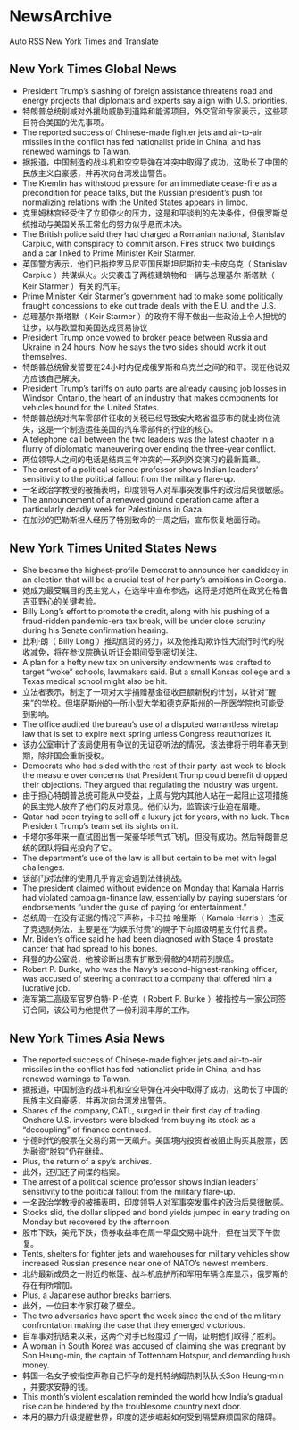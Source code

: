 # NewsArchive
Auto RSS New York Times and Translate

## New York Times Global News
* President Trump’s slashing of foreign assistance threatens road and energy projects that diplomats and experts say align with U.S. priorities.
* 特朗普总统削减对外援助威胁到道路和能源项目，外交官和专家表示，这些项目符合美国的优先事项。
* The reported success of Chinese-made fighter jets and air-to-air missiles in the conflict has fed nationalist pride in China, and has renewed warnings to Taiwan.
* 据报道，中国制造的战斗机和空空导弹在冲突中取得了成功，这助长了中国的民族主义自豪感，并再次向台湾发出警告。
* The Kremlin has withstood pressure for an immediate cease-fire as a precondition for peace talks, but the Russian president’s push for normalizing relations with the United States appears in limbo.
* 克里姆林宫经受住了立即停火的压力，这是和平谈判的先决条件，但俄罗斯总统推动与美国关系正常化的努力似乎悬而未决。
* The British police said they had charged a Romanian national, Stanislav Carpiuc, with conspiracy to commit arson. Fires struck two buildings and a car linked to Prime Minister Keir Starmer.
* 英国警方表示，他们已指控罗马尼亚国民斯坦尼斯拉夫·卡皮乌克（ Stanislav Carpiuc ）共谋纵火。火灾袭击了两栋建筑物和一辆与总理基尔·斯塔默（ Keir Starmer ）有关的汽车。
* Prime Minister Keir Starmer’s government had to make some politically fraught concessions to eke out trade deals with the E.U. and the U.S.
* 总理基尔·斯塔默（ Keir Starmer ）的政府不得不做出一些政治上令人担忧的让步，以与欧盟和美国达成贸易协议
* President Trump once vowed to broker peace between Russia and Ukraine in 24 hours. Now he says the two sides should work it out themselves.
* 特朗普总统曾发誓要在24小时内促成俄罗斯和乌克兰之间的和平。现在他说双方应该自己解决。
* President Trump’s tariffs on auto parts are already causing job losses in Windsor, Ontario, the heart of an industry that makes components for vehicles bound for the United States.
* 特朗普总统对汽车零部件征收的关税已经导致安大略省温莎市的就业岗位流失，这是一个制造运往美国的汽车零部件的行业的核心。
* A telephone call between the two leaders was the latest chapter in a flurry of diplomatic maneuvering over ending the three-year conflict.
* 两位领导人之间的电话是结束三年冲突的一系列外交演习的最新篇章。
* The arrest of a political science professor shows Indian leaders’ sensitivity to the political fallout from the military flare-up.
* 一名政治学教授的被捕表明，印度领导人对军事突发事件的政治后果很敏感。
* The announcement of a renewed ground operation came after a particularly deadly week for Palestinians in Gaza.
* 在加沙的巴勒斯坦人经历了特别致命的一周之后，宣布恢复地面行动。

## New York Times United States News
* She became the highest-profile Democrat to announce her candidacy in an election that will be a crucial test of her party’s ambitions in Georgia.
* 她成为最受瞩目的民主党人，在选举中宣布参选，这将是对她所在政党在格鲁吉亚野心的关键考验。
* Billy Long’s effort to promote the credit, along with his pushing of a fraud-ridden pandemic-era tax break, will be under close scrutiny during his Senate confirmation hearing.
* 比利·朗（ Billy Long ）推动信贷的努力，以及他推动欺诈性大流行时代的税收减免，将在参议院确认听证会期间受到密切关注。
* A plan for a hefty new tax on university endowments was crafted to target “woke” schools, lawmakers said. But a small Kansas college and a Texas medical school might also be hit.
* 立法者表示，制定了一项对大学捐赠基金征收巨额新税的计划，以针对“醒来”的学校。但堪萨斯州的一所小型大学和德克萨斯州的一所医学院也可能受到影响。
* The office audited the bureau’s use of a disputed warrantless wiretap law that is set to expire next spring unless Congress reauthorizes it.
* 该办公室审计了该局使用有争议的无证窃听法的情况，该法律将于明年春天到期，除非国会重新授权。
* Democrats who had sided with the rest of their party last week to block the measure over concerns that President Trump could benefit dropped their objections. They argued that regulating the industry was urgent.
* 由于担心特朗普总统可能从中受益，上周与党内其他人站在一起阻止这项措施的民主党人放弃了他们的反对意见。他们认为，监管该行业迫在眉睫。
* Qatar had been trying to sell off a luxury jet for years, with no luck. Then President Trump’s team set its sights on it.
* 卡塔尔多年来一直试图出售一架豪华喷气式飞机，但没有成功。然后特朗普总统的团队将目光投向了它。
* The department’s use of the law is all but certain to be met with legal challenges.
* 该部门对法律的使用几乎肯定会遇到法律挑战。
* The president claimed without evidence on Monday that Kamala Harris had violated campaign-finance law, essentially by paying superstars for endorsements “under the guise of paying for entertainment.”
* 总统周一在没有证据的情况下声称，卡马拉·哈里斯（ Kamala Harris ）违反了竞选财务法，主要是在“为娱乐付费”的幌子下向超级明星支付代言费。
* Mr. Biden’s office said he had been diagnosed with Stage 4 prostate cancer that had spread to his bones.
* 拜登的办公室说，他被诊断出患有扩散到骨骼的4期前列腺癌。
* Robert P. Burke, who was the Navy’s second-highest-ranking officer, was accused of steering a contract to a company that offered him a lucrative job.
* 海军第二高级军官罗伯特· P ·伯克（ Robert P. Burke ）被指控与一家公司签订合同，该公司为他提供了一份利润丰厚的工作。

## New York Times Asia News
* The reported success of Chinese-made fighter jets and air-to-air missiles in the conflict has fed nationalist pride in China, and has renewed warnings to Taiwan.
* 据报道，中国制造的战斗机和空空导弹在冲突中取得了成功，这助长了中国的民族主义自豪感，并再次向台湾发出警告。
* Shares of the company, CATL, surged in their first day of trading. Onshore U.S. investors were blocked from buying its stock as a “decoupling” of finance continued.
* 宁德时代的股票在交易的第一天飙升。美国境内投资者被阻止购买其股票，因为融资“脱钩”仍在继续。
* Plus, the return of a spy’s archives.
* 此外，还归还了间谍的档案。
* The arrest of a political science professor shows Indian leaders’ sensitivity to the political fallout from the military flare-up.
* 一名政治学教授的被捕表明，印度领导人对军事突发事件的政治后果很敏感。
* Stocks slid, the dollar slipped and bond yields jumped in early trading on Monday but recovered by the afternoon.
* 股市下跌，美元下跌，债券收益率在周一早盘交易中跳升，但在当天下午恢复。
* Tents, shelters for fighter jets and warehouses for military vehicles show increased Russian presence near one of NATO’s newest members.
* 北约最新成员之一附近的帐篷、战斗机庇护所和军用车辆仓库显示，俄罗斯的存在有所增加。
* Plus, a Japanese author breaks barriers.
* 此外，一位日本作家打破了壁垒。
* The two adversaries have spent the week since the end of the military confrontation making the case that they emerged victorious.
* 自军事对抗结束以来，这两个对手已经度过了一周，证明他们取得了胜利。
* A woman in South Korea was accused of claiming she was pregnant by Son Heung-min, the captain of Tottenham Hotspur, and demanding hush money.
* 韩国一名女子被指控声称自己怀孕的是托特纳姆热刺队队长Son Heung-min ，并要求安静的钱。
* This month’s violent escalation reminded the world how India’s gradual rise can be hindered by the troublesome country next door.
* 本月的暴力升级提醒世界，印度的逐步崛起如何受到隔壁麻烦国家的阻碍。

